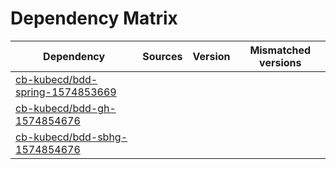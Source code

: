 # Dependency Matrix

Dependency | Sources | Version | Mismatched versions
---------- | ------- | ------- | -------------------
[cb-kubecd/bdd-spring-1574853669](https://github.com/cb-kubecd/bdd-spring-1574853669.git) |  | []() | 
[cb-kubecd/bdd-gh-1574854676](https://github.com/cb-kubecd/bdd-gh-1574854676.git) |  | []() | 
[cb-kubecd/bdd-sbhg-1574854676](https://github.com/cb-kubecd/bdd-sbhg-1574854676.git) |  | []() | 

